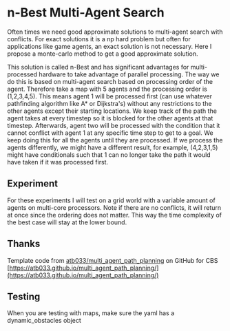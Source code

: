 # n-Best Multi-Agent Search

Often times we need good approximate solutions to multi-agent search with
conflicts. For exact solutions it is a np hard problem but often for
applications like game agents, an exact solution is not necessary. Here I
propose a monte-carlo method to get a good approximate solution.

This solution is called n-Best and has significant advantages for multi-processed
hardware to take advantage of parallel processing. The way we do this is based on
multi-agent search based on processing order of the agent. Therefore take a map
with 5 agents and the processing order is (1,2,3,4,5). This means agent 1 will be
processed first (can use whatever pathfinding algorithm like A* or Dijkstra's) without
any restrictions to the other agents except their starting locations. We keep track
of the path the agent takes at every timestep so it is blocked for the other agents
at that timestep. Afterwards, agent two will be processed with the condition that
it cannot conflict with agent 1 at any specific time step to get to a goal. We
keep doing this for all the agents until they are processed. If we process the agents
differently, we might have a different result, for example, (4,2,3,1,5) might have
conditionals such that 1 can no longer take the path it would have taken if it was
processed first.

## Experiment

For these experiments I will test on a grid world with a variable amount of agents
on multi-core processors. Note if there are no conflicts, it will return at once
since the ordering does not matter. This way the time complexity of the best case
will stay at the lower bound.

## Thanks

Template code from [atb033/multi_agent_path_planning](https://github.com/atb033/multi_agent_path_planning/tree/master) on GitHub for CBS
[https://atb033.github.io/multi_agent_path_planning/](https://atb033.github.io/multi_agent_path_planning/)

## Testing

When you are testing with maps, make sure the yaml has a dynamic_obstacles object

